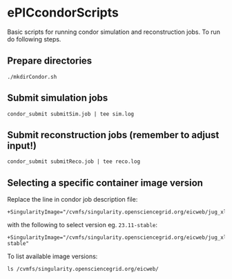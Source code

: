 # ePICcondorScripts

Basic scripts for running condor simulation and reconstruction jobs. To run do following steps.

## Prepare directories

```Sh
./mkdirCondor.sh
```

## Submit simulation jobs

```Sh
condor_submit submitSim.job | tee sim.log
```

## Submit reconstruction jobs (remember to adjust input!)

```Sh
condor_submit submitReco.job | tee reco.log
```

## Selecting a specific container image version

Replace the line in condor job description file: 

```Sh
+SingularityImage="/cvmfs/singularity.opensciencegrid.org/eicweb/jug_xl:nightly"
```

with the following to select version eg. `23.11-stable`:

```Sh
+SingularityImage="/cvmfs/singularity.opensciencegrid.org/eicweb/jug_xl:23.11-stable"
```

To list available image versions:

```Sh
ls /cvmfs/singularity.opensciencegrid.org/eicweb/
```

